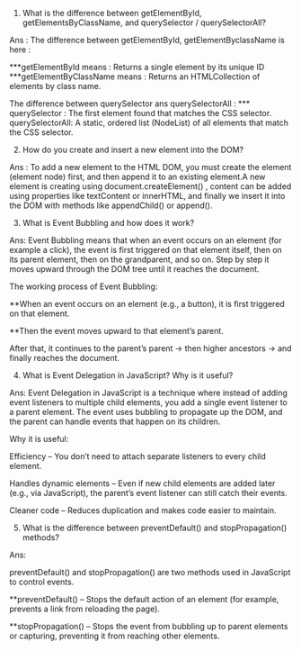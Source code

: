   1. What is the difference between getElementById, getElementsByClassName, and querySelector / querySelectorAll?

Ans : The difference between getElementById, getElementByclassName is here :

***getElementById means  : Returns a single element by its unique ID
***getElementByClassName means : Returns an HTMLCollection of elements by class name.

The difference between querySelector ans querySelectorAll :
*** querySelector   : The first element found that matches the CSS selector. 
    querySelectorAll:  A static, ordered list (NodeList) of all elements that match the CSS selector. 


2. How do you create and insert a new element into the DOM?

Ans : To add a new element to the HTML DOM, you must create the element (element node) first, and then append it to an existing element.A new element is creating using document.createElement() , content can be added using properties like textContent or innerHTML, and finally we insert it into the DOM with methods like appendChild() or append().


3. What is Event Bubbling and how does it work?

Ans:
Event Bubbling means that when an event occurs on an element (for example a click), the event is first triggered on that element itself, then on its parent element, then on the grandparent, and so on. Step by step it moves upward through the DOM tree until it reaches the document.

The working process of Event Bubbling:

**When an event occurs on an element (e.g., a button), it is first triggered on that element.

**Then the event moves upward to that element’s parent.

After that, it continues to the parent’s parent → then higher ancestors → and finally reaches the document.


4. What is Event Delegation in JavaScript? Why is it useful?

Ans:
Event Delegation in JavaScript is a technique where instead of adding event listeners to multiple child elements, you add a single event listener to a parent element. The event uses bubbling to propagate up the DOM, and the parent can handle events that happen on its children.

Why it is useful:

Efficiency – You don’t need to attach separate listeners to every child element.

Handles dynamic elements – Even if new child elements are added later (e.g., via JavaScript), the parent’s event listener can still catch their events.

Cleaner code – Reduces duplication and makes code easier to maintain.


5. What is the difference between preventDefault() and stopPropagation() methods?

Ans:

preventDefault() and stopPropagation() are two methods used in JavaScript to control events.

 **preventDefault() – Stops the default action of an element (for example, prevents a link from reloading the page).

 **stopPropagation() – Stops the event from bubbling up to parent elements or capturing, preventing it from reaching other elements.